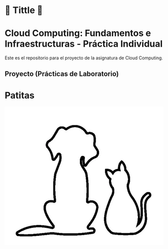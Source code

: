 # :book: Tittle :book:
Cloud Computing: Fundamentos e Infraestructuras - Práctica Individual
======
Este es el repositorio para el proyecto de la asignatura de Cloud Computing.


## Proyecto (Prácticas de Laboratorio)
# Patitas

![perrogato](/docs/img/perro_gato.png)